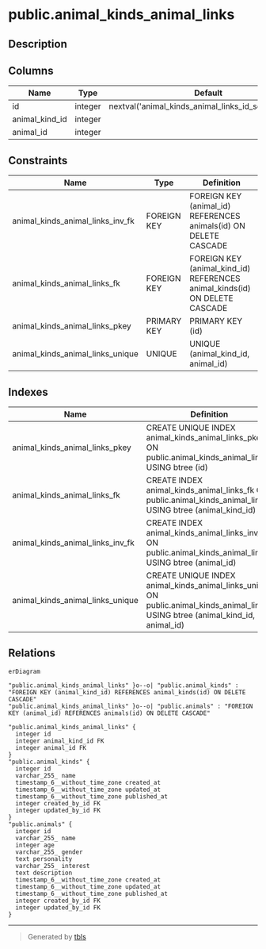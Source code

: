 # public.animal_kinds_animal_links

## Description

## Columns

| Name | Type | Default | Nullable | Children | Parents | Comment |
| ---- | ---- | ------- | -------- | -------- | ------- | ------- |
| id | integer | nextval('animal_kinds_animal_links_id_seq'::regclass) | false |  |  |  |
| animal_kind_id | integer |  | true |  | [public.animal_kinds](public.animal_kinds.md) |  |
| animal_id | integer |  | true |  | [public.animals](public.animals.md) |  |

## Constraints

| Name | Type | Definition |
| ---- | ---- | ---------- |
| animal_kinds_animal_links_inv_fk | FOREIGN KEY | FOREIGN KEY (animal_id) REFERENCES animals(id) ON DELETE CASCADE |
| animal_kinds_animal_links_fk | FOREIGN KEY | FOREIGN KEY (animal_kind_id) REFERENCES animal_kinds(id) ON DELETE CASCADE |
| animal_kinds_animal_links_pkey | PRIMARY KEY | PRIMARY KEY (id) |
| animal_kinds_animal_links_unique | UNIQUE | UNIQUE (animal_kind_id, animal_id) |

## Indexes

| Name | Definition |
| ---- | ---------- |
| animal_kinds_animal_links_pkey | CREATE UNIQUE INDEX animal_kinds_animal_links_pkey ON public.animal_kinds_animal_links USING btree (id) |
| animal_kinds_animal_links_fk | CREATE INDEX animal_kinds_animal_links_fk ON public.animal_kinds_animal_links USING btree (animal_kind_id) |
| animal_kinds_animal_links_inv_fk | CREATE INDEX animal_kinds_animal_links_inv_fk ON public.animal_kinds_animal_links USING btree (animal_id) |
| animal_kinds_animal_links_unique | CREATE UNIQUE INDEX animal_kinds_animal_links_unique ON public.animal_kinds_animal_links USING btree (animal_kind_id, animal_id) |

## Relations

```mermaid
erDiagram

"public.animal_kinds_animal_links" }o--o| "public.animal_kinds" : "FOREIGN KEY (animal_kind_id) REFERENCES animal_kinds(id) ON DELETE CASCADE"
"public.animal_kinds_animal_links" }o--o| "public.animals" : "FOREIGN KEY (animal_id) REFERENCES animals(id) ON DELETE CASCADE"

"public.animal_kinds_animal_links" {
  integer id
  integer animal_kind_id FK
  integer animal_id FK
}
"public.animal_kinds" {
  integer id
  varchar_255_ name
  timestamp_6__without_time_zone created_at
  timestamp_6__without_time_zone updated_at
  timestamp_6__without_time_zone published_at
  integer created_by_id FK
  integer updated_by_id FK
}
"public.animals" {
  integer id
  varchar_255_ name
  integer age
  varchar_255_ gender
  text personality
  varchar_255_ interest
  text description
  timestamp_6__without_time_zone created_at
  timestamp_6__without_time_zone updated_at
  timestamp_6__without_time_zone published_at
  integer created_by_id FK
  integer updated_by_id FK
}
```

---

> Generated by [tbls](https://github.com/k1LoW/tbls)
